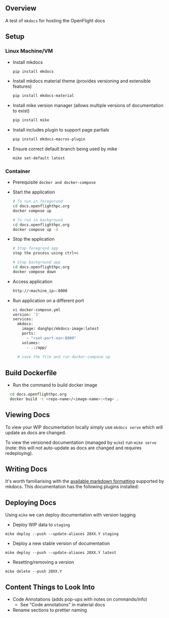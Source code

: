 ## Overview

A test of `mkdocs` for hosting the OpenFlight docs

## Setup

### Linux Machine/VM

- Install mkdocs 
  ```bash
  pip install mkdocs
  ```
- Install mkdocs material theme (provides versioning and extensible features) 
  ```bash
  pip install mkdocs-material
  ```
- Install mike version manager (allows multiple versions of documentation to exist) 
  ```bash
  pip install mike
  ```
- Install includes plugin to support page partials
  ```bash
  pip install mkdocs-macros-plugin
  ```
- Ensure correct default branch being used by mike
  ```bash
  mike set-default latest
  ```

### Container
- Prerequisite
  `docker and docker-compose`

- Start the application
  ```bash
  # To run in foregorund
  cd docs.openflighthpc.org
  docker compose up
  
  # To run in background
  cd docs.openflighthpc.org
  docker compose up -d 
  ```

- Stop the application
  ```bash
  # Stop foregrond app
  stop the process using ctrl+c
  
  # Stop background app
  cd docs.openflighthpc.org
  docker compose down
  ```

- Access application
  ```bash
  http://<machine_ip>:8000
  ```
  
- Run application on a different port
  ```bash
  vi docker-compose.yml
  version: '3'
  services:
    mkdocs:
      image: danghpc/mkdocs-image:latest
      ports:
        - "<set-port-no>:8000"
      volumes:
        - .:/app/
    
    # save the file and run docker-compose up 
  ```

## Build Dockerfile
- Run the command to build docker image
```bash
  cd docs.openflighthpc.org
  docker build -t <repo-name>/<image-name>:<tag> . 
  ```
## Viewing Docs

To view your WIP documentation locally simply use `mkdocs serve` which will update as docs are changed. 

To view the versioned documentation (managed by `mike`) run `mike serve` (note: this will not auto-update as docs are changed and requires redeploying).

## Writing Docs

It's worth familiarising with the [available markdown formatting](https://www.mkdocs.org/user-guide/writing-your-docs/#writing-with-markdown) supported by mkdocs. This documentation has the following plugins installed:


## Deploying Docs

Using `mike` we can deploy documentation with version tagging

- Deploy WIP data to `staging` 
```
mike deploy --push --update-aliases 20XX.Y staging
```

- Deploy a new stable version of documentation
```
mike deploy --push --update-aliases 20XX.Y latest
```

- Resetting/removing a version 
```
mike delete --push 20XX.Y
```

## Content Things to Look Into

- Code Annotations (adds pop-ups with notes on commands/info) 
    - See "Code annotations" in material docs
- Rename sections to prettier naming
